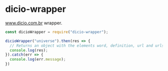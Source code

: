 # dicio-wrapper
www.dicio.com.br wrapper.
```javascript
const dicioWrapper = require("dicio-wrapper");

dicioWrapper("universe").then(res => {
  // Returns an object with the elements word, definition, url and urls.
  console.log(res);
}).catch(err => {
  console.log(err.message);
})
```